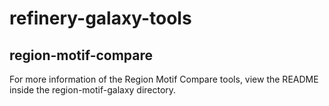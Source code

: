 refinery-galaxy-tools
=====================

## region-motif-compare
For more information of the Region Motif Compare tools, view the README inside
the region-motif-galaxy directory.
